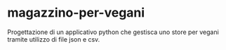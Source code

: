 # magazzino-per-vegani
Progettazione di un applicativo python che gestisca uno store per vegani tramite utilizzo di file json e csv.

